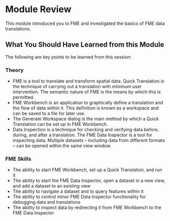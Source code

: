 # Module Review #

This module introduced you to FME and investigated the basics of FME data translations.

 
## What You Should Have Learned from this Module ##

The following are key points to be learned from this session:

### Theory ###

- FME is a tool to translate and transform spatial data.
Quick Translation is the technique of carrying out a translation with minimum user intervention. The semantic nature of FME is the means by which this is permitted.
- FME Workbench is an application to graphically define a translation and the flow of data within it. This definition is known as a workspace and can be saved to a file for later use.
- The Generate Workspace dialog is the main method by which a Quick Translation can be set up in FME Workbench.
- Data Inspection is a technique for checking and verifying data before, during, and after a translation. The FME Data Inspector is a tool for inspecting data. Multiple datasets – including data from different formats – can be opened within the same view window.

### FME Skills ###

- The ability to start FME Workbench, set up a Quick Translation, and run it
- The ability to start the FME Data Inspector, open a dataset in a new view, and add a dataset to an existing view
- The ability to navigate a dataset and to query features within it
- The ability to control minor FME Data Inspector functionality for debugging data and translations
- The ability to inspect data by redirecting it from FME Workbench to the FME Data Inspector
